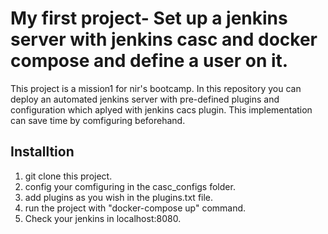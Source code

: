 # My first project- Set up a jenkins server with jenkins casc and docker compose and define a user on it.

This project is a mission1 for nir's bootcamp.
In this repository you can deploy an automated jenkins server with pre-defined plugins and configuration which aplyed with jenkins cacs plugin.
This implementation can save time by comfiguring beforehand.

## Installtion 
1. git clone this project.
2. config your comfiguring in the casc_configs folder.
3. add plugins as you wish in the plugins.txt file.
4. run the project with "docker-compose up" command.
5. Check your jenkins in localhost:8080.